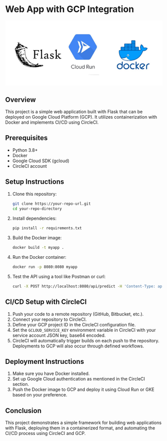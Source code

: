 # Web App with GCP Integration
![image](image.jpg)


## Overview
This project is a simple web application built with Flask that can be deployed on Google Cloud Platform (GCP). It utilizes containerization with Docker and implements CI/CD using CircleCI.

## Prerequisites
- Python 3.8+
- Docker
- Google Cloud SDK (gcloud)
- CircleCI account

## Setup Instructions
1. Clone this repository:
   ```bash
   git clone https://your-repo-url.git
   cd your-repo-directory
   ```

2. Install dependencies:
   ```bash
   pip install -r requirements.txt
   ```

3. Build the Docker image:
   ```bash
   docker build -t myapp .
   ```

4. Run the Docker container:
   ```bash
   docker run -p 8080:8080 myapp
   ```

5. Test the API using a tool like Postman or curl:
   ```bash
   curl -X POST http://localhost:8080/api/predict -H 'Content-Type: application/json' -d '{"data": "example"}'
   ```

## CI/CD Setup with CircleCI
1. Push your code to a remote repository (GitHub, Bitbucket, etc.).
2. Connect your repository to CircleCI.
3. Define your GCP project ID in the CircleCI configuration file.
4. Set the `GCLOUD_SERVICE_KEY` environment variable in CircleCI with your service account JSON key, base64 encoded.
5. CircleCI will automatically trigger builds on each push to the repository. Deployments to GCP will also occur through defined workflows.

## Deployment Instructions
1. Make sure you have Docker installed.
2. Set up Google Cloud authentication as mentioned in the CircleCI section.
3. Push the Docker image to GCP and deploy it using Cloud Run or GKE based on your preference.

## Conclusion
This project demonstrates a simple framework for building web applications with Flask, deploying them in a containerized format, and automating the CI/CD process using CircleCI and GCP.